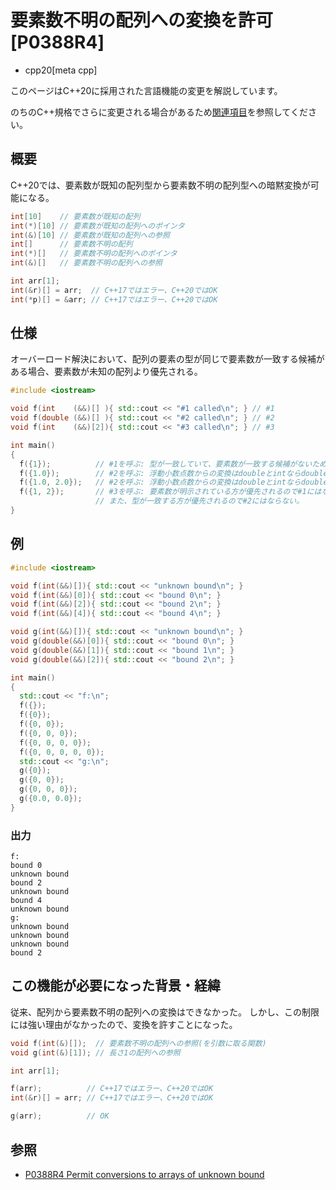 # 要素数不明の配列への変換を許可 [P0388R4]

* cpp20[meta cpp]

<!-- start lang caution -->

このページはC++20に採用された言語機能の変更を解説しています。

のちのC++規格でさらに変更される場合があるため[関連項目](#relative-page)を参照してください。

<!-- last lang caution -->

## 概要

C++20では、要素数が既知の配列型から要素数不明の配列型への暗黙変換が可能になる。

```cpp
int[10]    // 要素数が既知の配列
int(*)[10] // 要素数が既知の配列へのポインタ
int(&)[10] // 要素数が既知の配列への参照
int[]      // 要素数不明の配列
int(*)[]   // 要素数不明の配列へのポインタ
int(&)[]   // 要素数不明の配列への参照
```

```cpp
int arr[1];
int(&r)[] = arr;  // C++17ではエラー、C++20ではOK
int(*p)[] = &arr; // C++17ではエラー、C++20ではOK
```

## 仕様

オーバーロード解決において、配列の要素の型が同じで要素数が一致する候補がある場合、要素数が未知の配列より優先される。

```cpp example
#include <iostream>

void f(int    (&&)[] ){ std::cout << "#1 called\n"; } // #1
void f(double (&&)[] ){ std::cout << "#2 called\n"; } // #2
void f(int    (&&)[2]){ std::cout << "#3 called\n"; } // #3

int main()
{
  f({1});          // #1を呼ぶ: 型が一致していて、要素数が一致する候補がないため#1になる。
  f({1.0});        // #2を呼ぶ: 浮動小数点数からの変換はdoubleとintならdoubleが選ばれる。
  f({1.0, 2.0});   // #2を呼ぶ: 浮動小数点数からの変換はdoubleとintならdoubleが選ばれる。
  f({1, 2});       // #3を呼ぶ: 要素数が明示されている方が優先されるので#1にはならない。
                   // また、型が一致する方が優先されるので#2にはならない。
}
```

## 例
```cpp example
#include <iostream>

void f(int(&&)[]){ std::cout << "unknown bound\n"; }
void f(int(&&)[0]){ std::cout << "bound 0\n"; }
void f(int(&&)[2]){ std::cout << "bound 2\n"; }
void f(int(&&)[4]){ std::cout << "bound 4\n"; }

void g(int(&&)[]){ std::cout << "unknown bound\n"; }
void g(double(&&)[0]){ std::cout << "bound 0\n"; }
void g(double(&&)[1]){ std::cout << "bound 1\n"; }
void g(double(&&)[2]){ std::cout << "bound 2\n"; }

int main()
{
  std::cout << "f:\n";
  f({});
  f({0});
  f({0, 0});
  f({0, 0, 0});
  f({0, 0, 0, 0});
  f({0, 0, 0, 0, 0});
  std::cout << "g:\n";
  g({0});
  g({0, 0});
  g({0, 0, 0});
  g({0.0, 0.0});
}
```

### 出力
```
f:
bound 0
unknown bound
bound 2
unknown bound
bound 4
unknown bound
g:
unknown bound
unknown bound
unknown bound
bound 2
```

## この機能が必要になった背景・経緯

従来、配列から要素数不明の配列への変換はできなかった。
しかし、この制限には強い理由がなかったので、変換を許すことになった。

```cpp
void f(int(&)[]);  // 要素数不明の配列への参照(を引数に取る関数)
void g(int(&)[1]); // 長さ1の配列への参照

int arr[1];

f(arr);          // C++17ではエラー、C++20ではOK
int(&r)[] = arr; // C++17ではエラー、C++20ではOK

g(arr);          // OK
```

## 参照

* [P0388R4 Permit conversions to arrays of unknown bound](http://www.open-std.org/jtc1/sc22/wg21/docs/papers/2019/p0388r4.html)